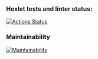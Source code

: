 ### Hexlet tests and linter status:
[![Actions Status](https://github.com/katgpt/php-project-9/actions/workflows/hexlet-check.yml/badge.svg)](https://github.com/katgpt/php-project-9/actions)

### Maintainability
[![Maintainability](https://api.codeclimate.com/v1/badges/2245d0b84397a73730ab/maintainability)](https://codeclimate.com/github/katgpt/php-project-9/maintainability)